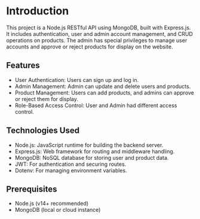 # Introduction
 
This project is a Node.js RESTful API using MongoDB, built with Express.js. It includes authentication, user and admin account management, and CRUD operations on products. The admin has special privileges to manage user accounts and approve or reject products for display on the website.
 
## Features
 
- User Authentication: Users can sign up and log in.
- Admin Management: Admin can update and delete users and products.
- Product Management: Users can add products, and admins can approve or reject them for display.
- Role-Based Access Control: User and Admin had different access control.
 
## Technologies Used
 
- Node.js: JavaScript runtime for building the backend server.
- Express.js: Web framework for routing and middleware handling.
- MongoDB: NoSQL database for storing user and product data.
- JWT: For authentication and securing routes.
- Dotenv: For managing environment variables.
 
## Prerequisites
 
- Node.js (v14+ recommended)
- MongoDB (local or cloud instance)